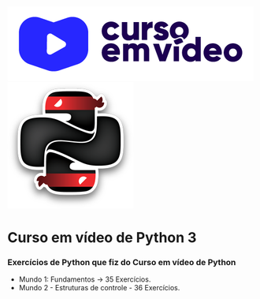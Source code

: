 [![Curso em video](https://github.com/TOPTOPUNIVERSE/CEV-PYTHON3/blob/main/images/logo_curso_em_video.png)](https://www.youtube.com/@CursoemVideo/playlists)
[![Python](https://github.com/TOPTOPUNIVERSE/CEV-PYTHON3/blob/main/images/logo_python.png)](https://www.python.org/doc/)
# Curso em vídeo de Python 3
### Exercícios de Python que fiz do Curso em vídeo de Python 

<ul>
    <li> Mundo 1: Fundamentos &#8594; 35 Exercícios.</li>
    <li> Mundo 2 - Estruturas de controle - 36 Exercícios.</li>
</ul>

